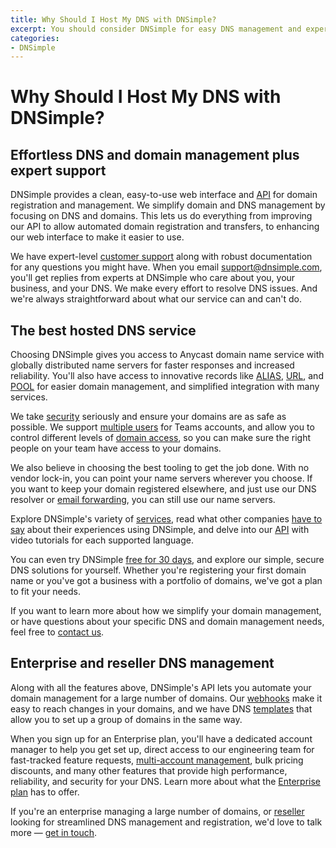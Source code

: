 ```yaml
---
title: Why Should I Host My DNS with DNSimple?
excerpt: You should consider DNSimple for easy DNS management and expert support.
categories:
- DNSimple
---
```


# Why Should I Host My DNS with DNSimple?

## Effortless DNS and domain management plus expert support

DNSimple provides a clean, easy-to-use web interface and [API](https://dnsimple.com/api) for domain registration and management. We simplify domain and DNS management by focusing on DNS and domains. This lets us do everything from improving our API to allow automated domain registration and transfers, to enhancing our web interface to make it easier to use.

We have expert-level [customer support](https://support.dnsimple.com/articles/dnsimple-support/) along with robust documentation for any questions you might have. When you email <support@dnsimple.com>, you'll get replies from experts at DNSimple who care about you, your business, and your DNS. We make every effort to resolve DNS issues. And we're always straightforward about what our service can and can't do.

## The best hosted DNS service

Choosing DNSimple gives you access to Anycast domain name service with globally distributed name servers for faster responses and increased reliability. You'll also have access to innovative records like [ALIAS](/articles/alias-record/), [URL](/articles/url-record/), and [POOL](/articles/pool-record/) for easier domain management, and simplified integration with many services.

We take [security](/articles/account-securing/) seriously and ensure your domains are as safe as possible. We support [multiple users](/articles/managing-seats/) for Teams accounts, and allow you to control different levels of [domain access](/articles/domain-access-control/), so you can make sure the right people on your team have access to your domains.

We also believe in choosing the best tooling to get the job done. With no vendor lock-in, you can point your name servers wherever you choose. If you want to keep your domain registered elsewhere, and just use our DNS resolver or [email forwarding](/articles/email-forwarding/), you can still use our name servers.

Explore DNSimple's variety of [services](/articles/services/), read what other companies [have to say](https://dnsimple.com/customers) about their experiences using DNSimple, and delve into our [API](https://dnsimple.com/api) with video tutorials for each supported language.

You can even try DNSimple [free for 30 days](https://dnsimple.com/signup), and explore our simple, secure DNS solutions for yourself. Whether you're registering your first domain name or you've got a business with a portfolio of domains, we've got a plan to fit your needs.

If you want to learn more about how we simplify your domain management, or have questions about your specific DNS and domain management needs, feel free to [contact us](https://dnsimple.com/sales).

## Enterprise and reseller DNS management

Along with all the features above, DNSimple's API lets you automate your domain management for a large number of domains. Our [webhooks](https://developer.dnsimple.com/v2/webhooks/events/) make it easy to reach changes in your domains, and we have DNS [templates](https://developer.dnsimple.com/v2/templates/) that allow you to set up a group of domains in the same way.

When you sign up for an Enterprise plan, you'll have a dedicated account manager to help you get set up, direct access to our engineering team for fast-tracked feature requests, [multi-account management](/articles/account-multi-enterprise/), bulk pricing discounts, and many other features that provide high performance, reliability, and security for your DNS. Learn more about what the [Enterprise plan](https://dnsimple.com/enterprises) has to offer.

If you're an enterprise managing a large number of domains, or [reseller](https://dnsimple.com/resellers) looking for streamlined DNS management and registration, we'd love to talk more — [get in touch](https://dnsimple.com/sales).
